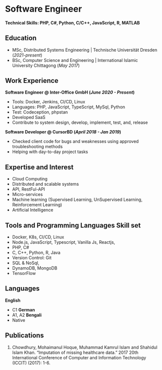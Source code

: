 # Software Engineer

#### Technical Skills: PHP, C#, Python, C/C++, JavaScript, R, MATLAB

## Education							       		
- MSc, Distributed Systems Engineering	| Technische Universität Dresden (_2021-present_)	 			        		
- BSc, Computer Science and Engineering | International Islamic University Chittagong (_May 2017_)

## Work Experience
**Software Engineer @ Inter-Office GmbH (_June 2020 - Present_)**
- Tools: Docker, Jenkins, CI/CD, Linux
- Languages: PHP, JavaScript, TypeScript, MySql, Python
- Test: Codeception, phpstan
- Developed SaaS
- Contribute to system design, develop, implement, test, and, release

**Software Developer @ CursorBD (_April 2018 - Jan 2019_)**
- Checked client code for bugs and weaknesses using approved
troubleshooting methods
- Helping with day-to-day project tasks


## Expertise and Interest
- Cloud Computing
- Distributed and scalable systems
- API, RestFul-API
- Micro-services
- Machine learning (Supervised Learning, UnSupervised Learning, Reinforcement Learning)
- Artificial Intelligence 

## Tools and Programming Languages Skill set
- Docker, K8s, CI/CD, Linux
- Node.js, JavaScript, Typescript, Vanilla Js, Reactjs,
- PHP, C#
- C, C++, Python, R, Java
- Version Control: Git
- SQL & NoSql,
- DynamoDB, MongoDB
- TensorFlow

## Languages
**English**
- C1
**German**
- A1, A2
**Bengali**
- Native
## Publications
1. Chowdhury, Mohaimanul Hoque, Muhammad Kamrul Islam and Shahidul Islam Khan. “Imputation of missing healthcare data.” 2017 20th International Conference of Computer and Information Technology (ICCIT) (2017): 1-6.
